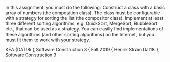 In this assignment, you must do the following:
Construct a class with a basic array of numbers (the composition class).
The class must be configurable with a strategy for sorting the list (the compositor
class).
Implement at least three different sorting algorithms, e.g. QuickSort, MergeSort,
BubbleSort etc., that can be used as a strategy.
You can easilly find implementations of these algorithms (and other sorting algorithms)
on the Internet, but you must fit them to work with your strategy.

KEA {DAT18i { Software Construction 3 { Fall 2019 { Henrik Strøm Dat18i { Software Construction 3

